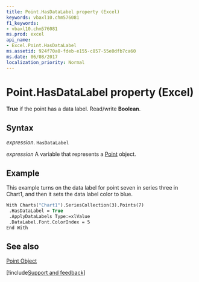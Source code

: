 ```yaml
---
title: Point.HasDataLabel property (Excel)
keywords: vbaxl10.chm576081
f1_keywords:
- vbaxl10.chm576081
ms.prod: excel
api_name:
- Excel.Point.HasDataLabel
ms.assetid: 924f70a0-fdeb-e155-c857-55e0dfb7ca60
ms.date: 06/08/2017
localization_priority: Normal
---
```



# Point.HasDataLabel property (Excel)

 **True** if the point has a data label. Read/write **Boolean**.


## Syntax

_expression_. `HasDataLabel`

_expression_ A variable that represents a [Point](Excel.Point-graph-object.md) object.


## Example

This example turns on the data label for point seven in series three in Chart1, and then it sets the data label color to blue.


```vb
With Charts("Chart1").SeriesCollection(3).Points(7) 
 .HasDataLabel = True 
 .ApplyDataLabels Type:=xlValue 
 .DataLabel.Font.ColorIndex = 5 
End With
```


## See also


[Point Object](Excel.Point(object).md)

[!include[Support and feedback](~/includes/feedback-boilerplate.md)]